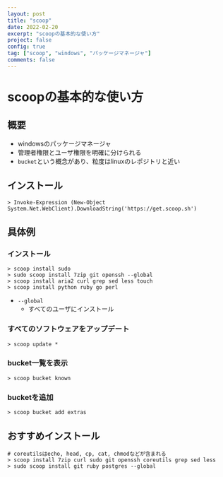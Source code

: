 ```yaml
---
layout: post
title: "scoop"
date: 2022-02-20
excerpt: "scoopの基本的な使い方"
project: false
config: true
tag: ["scoop", "windows", "パッケージマネージャ"]
comments: false
---
```


# scoopの基本的な使い方

## 概要
 - windowsのパッケージマネージャ
 - 管理者権限とユーザ権限を明確に分けられる
 - `bucket`という概念があり、粒度はlinuxのレポジトリと近い

## インストール

```console
> Invoke-Expression (New-Object System.Net.WebClient).DownloadString('https://get.scoop.sh')
```

## 具体例

### インストール

```console
> scoop install sudo
> sudo scoop install 7zip git openssh --global
> scoop install aria2 curl grep sed less touch
> scoop install python ruby go perl
```
 - `--global`
   - すべてのユーザにインストール

### すべてのソフトウェアをアップデート

```cosnole
> scoop update *
```

### bucket一覧を表示

```console
> scoop bucket known
```

### bucketを追加

```console
> scoop bucket add extras
```


## おすすめインストール

```console
# coreutilsはecho, head, cp, cat, chmodなどが含まれる
> scoop install 7zip curl sudo git openssh coreutils grep sed less
> sudo scoop install git ruby postgres --global
```
